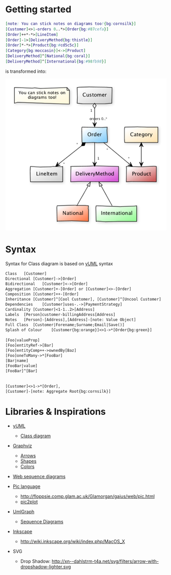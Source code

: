 # Getting started

```dot
[note: You can stick notes on diagrams too!{bg:cornsilk}]
[Customer]<>1-orders 0..*>[Order{bg:#87cefa}]
[Order]++*-*>[LineItem]
[Order]-1>[DeliveryMethod{bg:thistle}]
[Order]*-*>[Product{bg:#cd5c5c}]
[Category{bg:moccasin}]<->[Product]
[DeliveryMethod]^[National{bg:coral}]
[DeliveryMethod]^[International{bg:#98fb98}]
```

is transformed into:

![sketchit-rendered](doc/images/case20-TD.png)

# Syntax

Syntax for Class diagram is based on [yUML](http://yuml.me/diagram/class/draw) syntax


    Class   [Customer]
    Directional [Customer]->[Order]
    Bidirectional   [Customer]<->[Order]
    Aggregation [Customer]+-[Order] or [Customer]<>-[Order]
    Composition [Customer]++-[Order]
    Inheritance [Customer]^[Cool Customer], [Customer]^[Uncool Customer]
    Dependencies    [Customer]uses-.->[PaymentStrategy]
    Cardinality [Customer]<1-1..2>[Address]
    Labels  [Person]customer-billingAddress[Address]
    Notes   [Person]-[Address],[Address]-[note: Value Object]
    Full Class  [Customer|Forename;Surname;Email|Save()]
    Splash of Colour    [Customer{bg:orange}]<>1->*[Order{bg:green}]

    [Foo|valueProp]
    [Foo]entityRef->[Bar]
    [Foo]entityComp++->ownedBy[Baz]
    [Foo]oneToMany->*[FooBar]
    [Bar|name]
    [FooBar|value]
    [FooBar]^[Bar]


    [Customer]<>1->*[Order],
    [Customer]-[note: Aggregate Root{bg:cornsilk}]


# Libraries & Inspirations

* [yUML](http://yuml.me/)
  * [Class diagram](http://yuml.me/diagram/scruffy/class/samples)

* [Graphviz](http://www.graphviz.org/)
  * [Arrows](http://www.graphviz.org/doc/info/arrows.html)
  * [Shapes](http://www.graphviz.org/doc/info/shapes.html)
  * [Colors](http://www.graphviz.org/doc/info/colors.html)


* [Web sequence diagrams](http://www.websequencediagrams.com/)

* [Pic language](http://en.wikipedia.org/wiki/Pic_language)
  * http://floppsie.comp.glam.ac.uk/Glamorgan/gaius/web/pic.html
  * [pic2plot](http://www.gnu.org/software/plotutils/manual/en/html_node/pic2plot.html#pic2plot)

* [UmlGraph](http://www.umlgraph.org/doc.html)
  * [Sequence Diagrams](http://www.umlgraph.org/doc/seq-intro.html)


* [Inkscape](http://inkscape.org/)
  * http://wiki.inkscape.org/wiki/index.php/MacOS_X

* SVG
  * Drop Shadow: http://xn--dahlstrm-t4a.net/svg/filters/arrow-with-dropshadow-lighter.svg